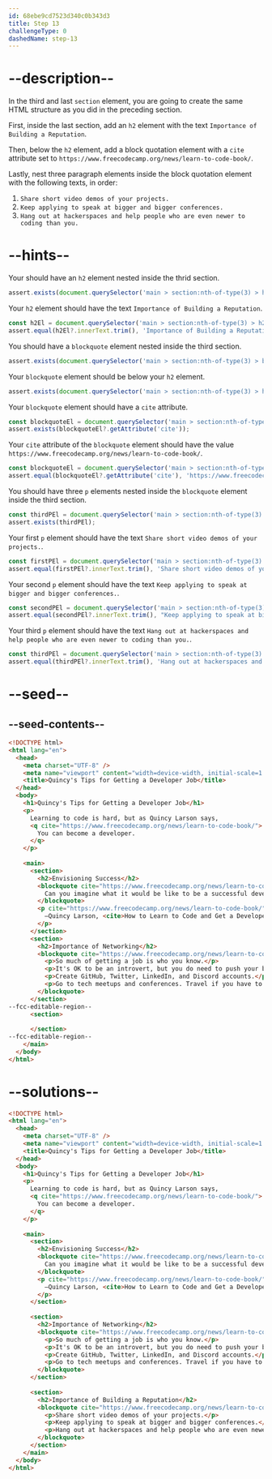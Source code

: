 ```yaml
---
id: 68ebe9cd7523d340c0b343d3
title: Step 13
challengeType: 0
dashedName: step-13
---
```


# --description--

In the third and last `section` element, you are going to create the same HTML structure as you did in the preceding section.

First, inside the last section, add an `h2` element with the text `Importance of Building a Reputation`.

Then, below the `h2` element, add a block quotation element with a `cite` attribute set to `https://www.freecodecamp.org/news/learn-to-code-book/`.

Lastly, nest three paragraph elements inside the block quotation element with the following texts, in order: 

1. `Share short video demos of your projects.`
2. `Keep applying to speak at bigger and bigger conferences.`
3. `Hang out at hackerspaces and help people who are even newer to coding than you.`

# --hints--

Your should have an `h2` element nested inside the thrid section.

```js
assert.exists(document.querySelector('main > section:nth-of-type(3) > h2'));
```

Your `h2` element should have the text `Importance of Building a Reputation`.

```js
const h2El = document.querySelector('main > section:nth-of-type(3) > h2');
assert.equal(h2El?.innerText.trim(), 'Importance of Building a Reputation');
```

You should have a `blockquote` element nested inside the third section.

```js
assert.exists(document.querySelector('main > section:nth-of-type(3) > blockquote'));
```

Your `blockquote` element should be below your `h2` element.

```js
assert.exists(document.querySelector('main > section:nth-of-type(3) > h2 + blockquote'));
```

Your `blockquote` element should have a `cite` attribute.

```js
const blockquoteEl = document.querySelector('main > section:nth-of-type(3) > blockquote');
assert.exists(blockquoteEl?.getAttribute('cite'));
```

Your `cite` attribute of the `blockquote` element should have the value `https://www.freecodecamp.org/news/learn-to-code-book/`.

```js
const blockquoteEl = document.querySelector('main > section:nth-of-type(3) > blockquote');
assert.equal(blockquoteEl?.getAttribute('cite'), 'https://www.freecodecamp.org/news/learn-to-code-book/');
```

You should have three `p` elements nested inside the `blockquote` element inside the third section.

```js
const thirdPEl = document.querySelector('main > section:nth-of-type(3) > blockquote > p:nth-of-type(3)');
assert.exists(thirdPEl);
```

Your first `p` element should have the text `Share short video demos of your projects.`.

```js
const firstPEl = document.querySelector('main > section:nth-of-type(3) > blockquote > p:nth-of-type(1)');
assert.equal(firstPEl?.innerText.trim(), 'Share short video demos of your projects.');
```

Your second `p` element should have the text `Keep applying to speak at bigger and bigger conferences.`.

```js
const secondPEl = document.querySelector('main > section:nth-of-type(3) > blockquote > p:nth-of-type(2)');
assert.equal(secondPEl?.innerText.trim(), "Keep applying to speak at bigger and bigger conferences.");
```

Your third `p` element should have the text `Hang out at hackerspaces and help people who are even newer to coding than you.`.

```js
const thirdPEl = document.querySelector('main > section:nth-of-type(3) > blockquote > p:nth-of-type(3)');
assert.equal(thirdPEl?.innerText.trim(), 'Hang out at hackerspaces and help people who are even newer to coding than you.');
```

# --seed--

## --seed-contents--

```html
<!DOCTYPE html>
<html lang="en">
  <head>
    <meta charset="UTF-8" />
    <meta name="viewport" content="width=device-width, initial-scale=1.0" />
    <title>Quincy's Tips for Getting a Developer Job</title>
  </head>
  <body>
    <h1>Quincy's Tips for Getting a Developer Job</h1>
    <p>
      Learning to code is hard, but as Quincy Larson says, 
      <q cite="https://www.freecodecamp.org/news/learn-to-code-book/">
        You can become a developer.
      </q>
    </p>
    
    <main>
      <section>
        <h2>Envisioning Success</h2>
        <blockquote cite="https://www.freecodecamp.org/news/learn-to-code-book/">
          Can you imagine what it would be like to be a successful developer? To have built software systems that people rely upon?
        </blockquote>  
        <p cite="https://www.freecodecamp.org/news/learn-to-code-book/">
          —Quincy Larson, <cite>How to Learn to Code and Get a Developer Job [Full Book]</cite>
        </p>
      </section>
      <section>
        <h2>Importance of Networking</h2>
        <blockquote cite="https://www.freecodecamp.org/news/learn-to-code-book/">
          <p>So much of getting a job is who you know.</p>
          <p>It's OK to be an introvert, but you do need to push your boundaries.</p>
          <p>Create GitHub, Twitter, LinkedIn, and Discord accounts.</p>
          <p>Go to tech meetups and conferences. Travel if you have to.</p>
        </blockquote>
      </section>
--fcc-editable-region--
      <section>
        
      </section>
--fcc-editable-region--
    </main>
  </body>
</html>
```

# --solutions--

```html
<!DOCTYPE html>
<html lang="en">
  <head>
    <meta charset="UTF-8" />
    <meta name="viewport" content="width=device-width, initial-scale=1.0" />
    <title>Quincy's Tips for Getting a Developer Job</title>
  </head>
  <body>
    <h1>Quincy's Tips for Getting a Developer Job</h1>
    <p>
      Learning to code is hard, but as Quincy Larson says, 
      <q cite="https://www.freecodecamp.org/news/learn-to-code-book/">
        You can become a developer.
      </q>
    </p>
    
    <main>
      <section>
        <h2>Envisioning Success</h2>
        <blockquote cite="https://www.freecodecamp.org/news/learn-to-code-book/">
          Can you imagine what it would be like to be a successful developer? To have built software systems that people rely upon?
        </blockquote>  
        <p cite="https://www.freecodecamp.org/news/learn-to-code-book/">
          —Quincy Larson, <cite>How to Learn to Code and Get a Developer Job [Full Book]</cite>
        </p>
      </section>
      
      <section>
        <h2>Importance of Networking</h2>
        <blockquote cite="https://www.freecodecamp.org/news/learn-to-code-book/">
          <p>So much of getting a job is who you know.</p>
          <p>It's OK to be an introvert, but you do need to push your boundaries.</p>
          <p>Create GitHub, Twitter, LinkedIn, and Discord accounts.</p>
          <p>Go to tech meetups and conferences. Travel if you have to.</p>
        </blockquote>
      </section>
      
      <section>
        <h2>Importance of Building a Reputation</h2>
        <blockquote cite="https://www.freecodecamp.org/news/learn-to-code-book/">
          <p>Share short video demos of your projects.</p>
          <p>Keep applying to speak at bigger and bigger conferences.</p>
          <p>Hang out at hackerspaces and help people who are even newer to coding than you.</p>
        </blockquote>
      </section>
    </main>
  </body>
</html>
```
